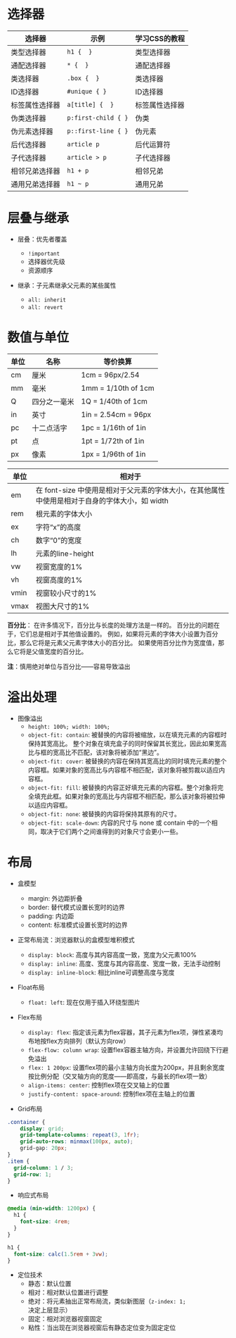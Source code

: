 # 选择器

| 选择器         | 示例                | 学习CSS的教程  |
| -------------- | ------------------- | -------------- |
| 类型选择器     | `h1 {  }`           | 类型选择器     |
| 通配选择器     | `* {  }`            | 通配选择器     |
| 类选择器       | `.box {  }`         | 类选择器       |
| ID选择器       | `#unique { }`       | ID选择器       |
| 标签属性选择器 | `a[title] {  }`     | 标签属性选择器 |
| 伪类选择器     | `p:first-child { }` | 伪类           |
| 伪元素选择器   | `p::first-line { }` | 伪元素         |
| 后代选择器     | `article p`         | 后代运算符     |
| 子代选择器     | `article > p`       | 子代选择器     |
| 相邻兄弟选择器 | `h1 + p`            | 相邻兄弟       |
| 通用兄弟选择器 | `h1 ~ p`            | 通用兄弟       |

# 层叠与继承
* 层叠：优先者覆盖
    * `!important`
    * 选择器优先级
    * 资源顺序

* 继承：子元素继承父元素的某些属性
    * `all: inherit`
    * `all: revert`

# 数值与单位
| 单位 | 名称         | 等价换算            |
| ---- | ------------ | ------------------- |
| cm   | 厘米         | 1cm = 96px/2.54     |
| mm   | 毫米         | 1mm = 1/10th of 1cm |
| Q    | 四分之一毫米 | 1Q = 1/40th of 1cm  |
| in   | 英寸         | 1in = 2.54cm = 96px |
| pc   | 十二点活字   | 1pc = 1/16th of 1in |
| pt   | 点           | 1pt = 1/72th of 1in |
| px   | 像素         | 1px = 1/96th of 1in |

| 单位 | 相对于                                                                                        |
| ---- | --------------------------------------------------------------------------------------------- |
| em   | 在 font-size 中使用是相对于父元素的字体大小，在其他属性中使用是相对于自身的字体大小，如 width |
| rem  | 根元素的字体大小                                                                              |
| ex   | 字符“x”的高度                                                                                 |
| ch   | 数字“0”的宽度                                                                                 |
| lh   | 元素的line-height                                                                             |
| vw   | 视窗宽度的1%                                                                                  |
| vh   | 视窗高度的1%                                                                                  |
| vmin | 视窗较小尺寸的1%                                                                              |
| vmax | 视图大尺寸的1%                                                                                |

**百分比**：
在许多情况下，百分比与长度的处理方法是一样的。
百分比的问题在于，它们总是相对于其他值设置的。
例如，如果将元素的字体大小设置为百分比，那么它将是元素父元素字体大小的百分比。
如果使用百分比作为宽度值，那么它将是父值宽度的百分比。

**注**：慎用绝对单位与百分比——容易导致溢出

# 溢出处理
* 图像溢出
    * `height: 100%; width: 100%;`
    * `object-fit: contain`: 被替换的内容将被缩放，以在填充元素的内容框时保持其宽高比。 整个对象在填充盒子的同时保留其长宽比，因此如果宽高比与框的宽高比不匹配，该对象将被添加“黑边”。
    * `object-fit: cover`: 被替换的内容在保持其宽高比的同时填充元素的整个内容框。如果对象的宽高比与内容框不相匹配，该对象将被剪裁以适应内容框。
    * `object-fit: fill`: 被替换的内容正好填充元素的内容框。整个对象将完全填充此框。如果对象的宽高比与内容框不相匹配，那么该对象将被拉伸以适应内容框。
    * `object-fit: none`: 被替换的内容将保持其原有的尺寸。
    * `object-fit: scale-down`: 内容的尺寸与 none 或 contain 中的一个相同，取决于它们两个之间谁得到的对象尺寸会更小一些。

# 布局
* 盒模型
    * margin: 外边距折叠
    * border: 替代模式设置长宽时的边界
    * padding: 内边距
    * content: 标准模式设置长宽时的边界

* 正常布局流：浏览器默认的盒模型堆积模式
    * `display: block`: 高度与其内容高度一致，宽度为父元素100%
    * `display: inline`: 高度、宽度与其内容高度、宽度一致，无法手动控制
    * `display: inline-block`: 相比inline可调整高度与宽度

* Float布局
    * `float: left`: 现在仅用于插入环绕型图片

* Flex布局
    * `display: flex`: 指定该元素为flex容器，其子元素为flex项，弹性紧凑均布地按flex方向排列（默认方向row）
    * `flex-flow: column wrap`: 设置flex容器主轴方向，并设置允许回绕下行避免溢出
    * `flex: 1 200px`: 设置flex项的最小主轴方向长度为200px，并且剩余宽度按比例分配（交叉轴方向的宽度——即高度，与最长的flex项一致）
    * `align-items: center`: 控制flex项在交叉轴上的位置
    * `justify-content: space-around`: 控制flex项在主轴上的位置

* Grid布局
```css
.container {
    display: grid;
    grid-template-columns: repeat(3, 1fr);
    grid-auto-rows: minmax(100px, auto);
    grid-gap: 20px;
}
.item {
  grid-column: 1 / 3;
  grid-row: 1;
}
```

* 响应式布局
```css
@media (min-width: 1200px) {
  h1 {
    font-size: 4rem;
  }
}

h1 {
  font-size: calc(1.5rem + 3vw);
}
```

* 定位技术
    * 静态：默认位置
    * 相对：相对默认位置进行调整
    * 绝对：将元素抽出正常布局流，类似新图层（`z-index: 1;`决定上层显示）
    * 固定：相对浏览器视窗固定
    * 粘性：当出现在浏览器视窗后有静态定位变为固定定位
